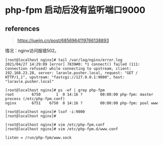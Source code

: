 # php-fpm 启动后没有监听端口9000

## references

> https://juejin.cn/post/6856964119766138893

情况：nginx访问报错502。

```
[root@localhost nginx]# tail /var/log/nginx/error.log
2021/04/27 14:29:09 [error] 7839#0: *1 connect() failed (111: Connection refused) while connecting to upstream, client: 192.168.23.28, server: laravle.pusher.local, request: "GET / HTTP/1.1", upstream: "fastcgi://127.0.0.1:9000", host: "laravle.pusher.local"
```

```
[root@localhost nginx]# ps -ef | grep php-fpm
root        6750       1  0 14:16 ?        00:00:00 php-fpm: master process (/etc/php-fpm.conf)
nginx       6751    6750  0 14:16 ?        00:00:00 php-fpm: pool www
```

```
[root@localhost nginx]# lsof -i:9000
[root@localhost nginx]#
```

```
[root@localhost nginx]# vim /etc/php-fpm.conf
[root@localhost nginx]# vim /etc/php-fpm.d/www.conf

listen = /run/php-fpm/www.sock
```

